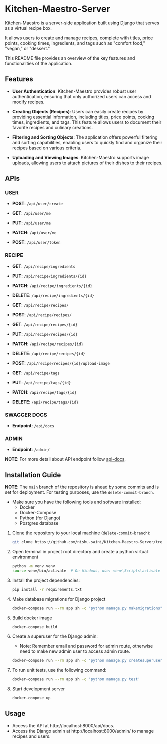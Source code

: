 # Kitchen-Maestro-Server

Kitchen-Maestro is a server-side application built using Django that serves as a virtual recipe box.

It allows users to create and manage recipes, complete with titles, price points, cooking times, ingredients, and tags such as "comfort food," "vegan," or "dessert."

This README file provides an overview of the key features and functionalities of the application.

## Features

- **User Authentication**: Kitchen-Maestro provides robust user authentication, ensuring that only authorized users can access and modify recipes.

- **Creating Objects (Recipes)**: Users can easily create recipes by providing essential information, including titles, price points, cooking times, ingredients, and tags. This feature allows users to document their favorite recipes and culinary creations.

- **Filtering and Sorting Objects**: The application offers powerful filtering and sorting capabilities, enabling users to quickly find and organize their recipes based on various criteria.

- **Uploading and Viewing Images**: Kitchen-Maestro supports image uploads, allowing users to attach pictures of their dishes to their recipes.

## APIs

### USER

- **POST**: `/api/user/create`

- **GET**: `/api/user/me`

- **PUT**: `/api/user/me`

- **PATCH**: `/api/user/me`

- **POST**: `/api/user/token`

### RECIPE

- **GET**: `/api/recipe/ingredients`

- **PUT**: `/api/recipe/ingredients/{id}`

- **PATCH**: `/api/recipe/ingredients/{id}`

- **DELETE**: `/api/recipe/ingredients/{id}`

- **GET**: `/api/recipe/recipes/`

- **POST**: `/api/recipe/recipes/`

- **GET**: `/api/recipe/recipes/{id}`

- **PUT**: `/api/recipe/recipes/{id}`

- **PATCH**: `/api/recipe/recipes/{id}`

- **DELETE**: `/api/recipe/recipes/{id}`

- **POST**: `/api/recipe/recipes/{id}/upload-image`

- **GET**: `/api/recipe/tags`

- **PUT**: `/api/recipe/tags/{id}`

- **PATCH**: `/api/recipe/tags/{id}`

- **DELETE**: `/api/recipe/tags/{id}`

### SWAGGER DOCS

- **Endpoint**: `/api/docs`

### ADMIN

- **Endpoint**: `/admin/`

**NOTE**: For more detail about API endpoint follow [api-docs](api-docs).

## Installation Guide

**NOTE**: The `main` branch of the repository is ahead by some commits and is set for deployment. For testing purposes, use the `delete-commit-branch`.

- Make sure you have the following tools and software installed:
  - Docker
  - Docker-Compose
  - Python (for Django)
  - Postgres database

1. Clone the repository to your local machine (`delete-commit-branch`):

   ```bash
   git clone https://github.com/nishu-saini/Kitchen-Maestro-Server/tree/delete-commit-branch
   ```

2. Open terminal in project root directory and create a python virtual environment

   ```bash
   python -m venv venv
   source venv/bin/activate  # On Windows, use: venv\Scripts\activate
   ```

3. Install the project dependencies:

   ```bash
   pip install -r requirements.txt
   ```

4. Make database migrations for Django project

   ```bash
   docker-compose run --rm app sh -c "python manage.py makemigrations"
   ```

5. Build docker image

   ```bash
   docker-compose build
   ```

6. Create a superuser for the Django admin:

   - Note: Remember email and password for admin route, otherwise need to make new admin user to access admin route.

   ```bash
   docker-compose run --rm app sh -c 'python manage.py createsuperuser'
   ```

7. To run unit tests, use the following command:

   ```bash
   docker-compose run --rm app sh -c 'python manage.py test'
   ```

8. Start development server

   ```bash
   docker-compose up
   ```

## Usage

- Access the API at http://localhost:8000/api/docs.
- Access the Django admin at http://localhost:8000/admin/ to manage recipes and users.
